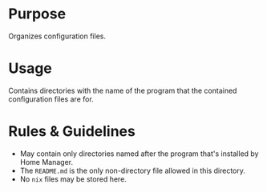 # Purpose

Organizes configuration files.

# Usage

Contains directories with the name of the program that the contained configuration files are for.

# Rules & Guidelines

- May contain only directories named after the program that's installed by Home Manager.
- The `README.md` is the only non-directory file allowed in this directory.
- No `nix` files may be stored here.

